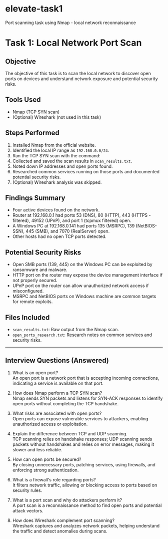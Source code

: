 # elevate-task1
Port scanning task using Nmap - local network reconnaissance

# Task 1: Local Network Port Scan

## Objective
The objective of this task is to scan the local network to discover open ports on devices and understand network exposure and potential security risks.

## Tools Used
- Nmap (TCP SYN scan)
- (Optional) Wireshark (not used in this task)

## Steps Performed
1. Installed Nmap from the official website.
2. Identified the local IP range as `192.168.0.0/24`.
3. Ran the TCP SYN scan with the command:
4. Collected and saved the scan results in `scan_results.txt`.
5. Noted down IP addresses and open ports found.
6. Researched common services running on those ports and documented potential security risks.
7. (Optional) Wireshark analysis was skipped.

## Findings Summary
- Four active devices found on the network.
- Router at 192.168.0.1 had ports 53 (DNS), 80 (HTTP), 443 (HTTPS - filtered), 49152 (UPnP), and port 1 (tcpmux filtered) open.
- A Windows PC at 192.168.0.141 had ports 135 (MSRPC), 139 (NetBIOS-SSN), 445 (SMB), and 7070 (RealServer) open.
- Other hosts had no open TCP ports detected.

## Potential Security Risks
- Open SMB ports (139, 445) on the Windows PC can be exploited by ransomware and malware.
- HTTP port on the router may expose the device management interface if not properly secured.
- UPnP port on the router can allow unauthorized network access if misconfigured.
- MSRPC and NetBIOS ports on Windows machine are common targets for remote exploits.

## Files Included
- `scan_results.txt`: Raw output from the Nmap scan.
- `open_ports_research.txt`: Research notes on common services and security risks.

---

## Interview Questions (Answered)

1. What is an open port?  
An open port is a network port that is accepting incoming connections, indicating a service is available on that port.

2. How does Nmap perform a TCP SYN scan?  
Nmap sends SYN packets and listens for SYN-ACK responses to identify open ports without completing the TCP handshake.

3. What risks are associated with open ports?  
Open ports can expose vulnerable services to attackers, enabling unauthorized access or exploitation.

4. Explain the difference between TCP and UDP scanning.  
TCP scanning relies on handshake responses; UDP scanning sends packets without handshakes and relies on error messages, making it slower and less reliable.

5. How can open ports be secured?  
By closing unnecessary ports, patching services, using firewalls, and enforcing strong authentication.

6. What is a firewall's role regarding ports?  
It filters network traffic, allowing or blocking access to ports based on security rules.

7. What is a port scan and why do attackers perform it?  
A port scan is a reconnaissance method to find open ports and potential attack vectors.

8. How does Wireshark complement port scanning?  
Wireshark captures and analyzes network packets, helping understand the traffic and detect anomalies during scans.

